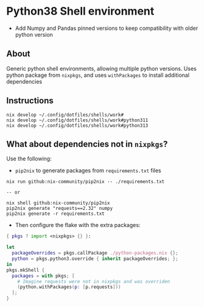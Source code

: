 # Python38 Shell environment

- Add Numpy and Pandas pinned versions to keep compatibility with older python version

## About

Generic python shell environments, allowing multiple python versions.
Uses python package from `nixpkgs`, and uses `withPackages` to install additional dependencies

## Instructions

```
nix develop ~/.config/dotfiles/shells/work#
nix develop ~/.config/dotfiles/shells/work#python311
nix develop ~/.config/dotfiles/shells/work#python313
```

## What about dependencies not in `nixpkgs`?

Use the following:

- `pip2nix` to generate packages from `requirements.txt` files

```
nix run github:nix-community/pip2nix -- ./requirements.txt

-- or

nix shell github:nix-community/pip2nix
pip2nix generate "requests==2.32" numpy
pip2nix generate -r requirements.txt
```

- Then configure the flake with the extra packages:

```nix
{ pkgs ? import <nixpkgs> {} }:

let
  packageOverrides = pkgs.callPackage ./python-packages.nix {};
  python = pkgs.python3.override { inherit packageOverrides; };
in
pkgs.mkShell {
  packages = with pkgs; [
    # Imagine requests were not in nixpkgs and was overriden
    (python.withPackages(p: [p.requests]))
  ];
}
```
